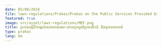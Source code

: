```yaml
---
date: 05/08/2018
file: laws-regulations/Prakas/Prakas on the Public Services Provided by the Ministry of Post and Telecommunications.pdf
featured: true
image: src/asset/laws-regulations/MEF.png
title: ប្រកាសស្តីពីការផ្តល់សេវាសាធារណៈដោយក្រសួងប្រៃសណីយ៍ និងទូរគមនាគមន៍
type: prakas
lang: km
---
```

